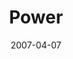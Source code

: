 ---
layout: message
category: message
series: "Ghost"
title: "Power"
date: 2007-04-07
message_id: 24
---